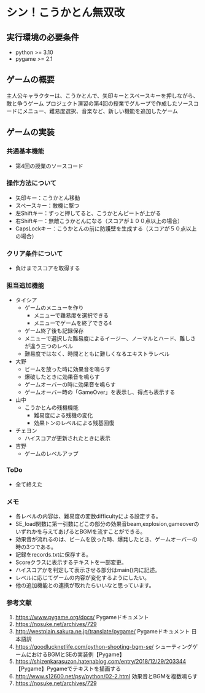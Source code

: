 # シン！こうかとん無双改
## 実行環境の必要条件
* python >= 3.10
* pygame >= 2.1

## ゲームの概要
主人公キャラクターは、こうかとんで、矢印キーとスペースキーを押しながら、敵と争うゲーム
プロジェクト演習の第4回の授業でグループで作成したソースコードにメニュー、難易度選択、音楽など、新しい機能を追加したゲーム

## ゲームの実装
### 共通基本機能
* 第4回の授業のソースコード
### 操作方法について
* 矢印キー：こうかとん移動
* スペースキー：敵機に撃つ
* 左Shiftキー：ずっと押してると、こうかとんピートが上がる
* 右Shiftキー：無敵こうかとんになる（スコアが１００点以上の場合）
* CapsLockキー：こうかとんの前に防護壁を生成する（スコアが５０点以上の場合）
### クリア条件について
* 負けまでスコアを取得する
### 担当追加機能
* タイシア
    + ゲームのメニューを作り
        - メニューで難易度を選択できる
        - メニューでゲームを終了できる4
    + ゲーム終了後も記録保存
    + メニューで選択した難易度によるイージー、ノーマルとハード、難しさが違う三つのレベル
    + 難易度ではなく、時間とともに難しくなるエキストラレベル
* 大野
    + ビームを放った時に効果音を鳴らす
    + 爆破したときに効果音を鳴らす
    + ゲームオーバーの時に効果音を鳴らす
    + ゲームオーバー時の「GameOver」を表示し、得点も表示する
* 山中
    + こうかとんの残機機能
        - 難易度による残機の変化
        - 効果トンのレベルによる残基回復
* チェヨン
    + ハイスコアが更新されたときに表示
* 吉野
    + ゲームのレベルアップ
### ToDo
* 全て終えた
### メモ
* 各レベルの内容は、難易度の変数difficultyによる設定する。
* SE_load関数に第一引数にどこの部分の効果音beam,explosion,gameoverのいずれかを与えてあげるとBGMを流すことができる。
* 効果音が流れるのは、ビームを放った時、爆発したとき、ゲームオーバーの時の3つである。
* 記録をrecords.txtに保存する。
* Scoreクラスに表示するテキストを一部変更。
* ハイスコアかを判定して表示させる部分はmain()内に記述。
* レベルに応じてゲームの内容が変化するようにしたい。
* 他の追加機能との連携が取れたらいいなと思っています。
### 参考文献
1. https://www.pygame.org/docs/ Pygameドキュメント
2. https://nosuke.net/archives/729
3. http://westplain.sakura.ne.jp/translate/pygame/ Pygameドキュメント 日本語訳
4. https://goodlucknetlife.com/python-shooting-bgm-se/ シューティングゲームにおけるBGMとSEの実装例【Pygame】
5. https://shizenkarasuzon.hatenablog.com/entry/2018/12/29/203344 【Pygame】Pygameでテキストを描画する
6. http://www.s12600.net/psy/python/02-2.html 効果音とBGMを複数鳴らす
7. https://nosuke.net/archives/729
